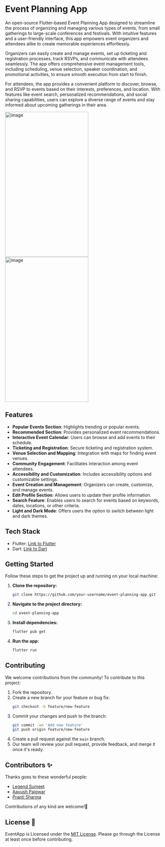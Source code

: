 
# Event Planning App

An open-source Flutter-based Event Planning App designed to streamline the process of organizing and managing various types of events, from small gatherings to large-scale conferences and festivals. With intuitive features and a user-friendly interface, this app empowers event organizers and attendees alike to create memorable experiences effortlessly.

Organizers can easily create and manage events, set up ticketing and registration processes, track RSVPs, and communicate with attendees seamlessly. The app offers comprehensive event management tools, including scheduling, venue selection, speaker coordination, and promotional activities, to ensure smooth execution from start to finish.

For attendees, the app provides a convenient platform to discover, browse, and RSVP to events based on their interests, preferences, and location. With features like event search, personalized recommendations, and social sharing capabilities, users can explore a diverse range of events and stay informed about upcoming gatherings in their area.

<img src="https://github.com/LegendSumeet/eventapp/assets/85386116/32750f28-0f15-4527-8093-4443eea583b5" alt="image" width="270" height="470"> 

<img src="https://github.com/LegendSumeet/eventapp/assets/85386116/70ab69d2-f062-48f5-bdc6-dd46c7a26d8f" alt="image" width="270" height="470">



## Features

- **Popular Events Section**: Highlights trending or popular events.
- **Recommended Section**: Provides personalized event recommendations.
- **Interactive Event Calendar**: Users can browse and add events to their schedule.
- **Ticketing and Registration**: Secure ticketing and registration system.
- **Venue Selection and Mapping**: Integration with maps for finding event venues.
- **Community Engagement**: Facilitates interaction among event attendees.
- **Accessibility and Customization**: Includes accessibility options and customizable settings.
- **Event Creation and Management**: Organizers can create, customize, and manage events.
- **Edit Profile Section**: Allows users to update their profile information.
- **Search Feature**: Enables users to search for events based on keywords, dates, locations, or other criteria.
- **Light and Dark Mode**: Offers users the option to switch between light and dark themes.

## Tech Stack

- Flutter: [Link to Flutter](https://flutter.dev/)
- Dart: [Link to Dart](https://dart.dev/)

## Getting Started

Follow these steps to get the project up and running on your local machine:

1. **Clone the repository:**
   ```sh
   git clone https://github.com/your-username/event-planning-app.git
   ```

2. **Navigate to the project directory:**
   ```sh
   cd event-planning-app
   ```

3. **Install dependencies:**
   ```sh
   flutter pub get
   ```

4. **Run the app:**
   ```sh
   flutter run
   ```

## Contributing

We welcome contributions from the community! To contribute to this project:

1. Fork the repository.
2. Create a new branch for your feature or bug fix:
   ```sh
   git checkout -b feature/new-feature
   ```
3. Commit your changes and push to the branch:
   ```sh
   git commit -am 'Add new feature'
   git push origin feature/new-feature
   ```
4. Create a pull request against the `main` branch.
5. Our team will review your pull request, provide feedback, and merge it once it's ready.

## Contributors ✨

Thanks goes to these wonderful people:
- [Legend Sumeet](https://github.com/LegendSumeet)
- [Aayush Paigwar](https://github.com/AayushPaigwar)
- [Prapti Sharma](https://github.com/praptisharma28)


Contributions of any kind are welcome!🤗

## License 👮

EventApp is Licensed under the <a href="/eventapp/licence.md">MIT License</a>. Please go through the License at least once before contributing.

